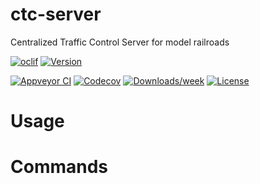 ctc-server
==========

Centralized Traffic Control Server for model railroads

[![oclif](https://img.shields.io/badge/cli-oclif-brightgreen.svg)](https://oclif.io)
[![Version](https://img.shields.io/npm/v/ctc-server.svg)](https://npmjs.org/package/ctc-server)

[![Appveyor CI](https://ci.appveyor.com/api/projects/status/github/rhwood/ctc-server?branch=master&svg=true)](https://ci.appveyor.com/project/rhwood/ctc-server/branch/master)
[![Codecov](https://codecov.io/gh/rhwood/ctc-server/branch/master/graph/badge.svg)](https://codecov.io/gh/rhwood/ctc-server)
[![Downloads/week](https://img.shields.io/npm/dw/ctc-server.svg)](https://npmjs.org/package/ctc-server)
[![License](https://img.shields.io/npm/l/ctc-server.svg)](https://github.com/rhwood/ctc-server/blob/master/package.json)

<!-- toc -->
# Usage
<!-- usage -->
# Commands
<!-- commands -->
